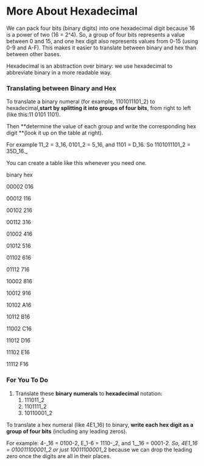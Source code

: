 # More About Hexadecimal

We can pack four bits \(binary digits\) into one hexadecimal digit because 16 is a power of two \(16 = 2^4\). So, a group of four bits represents a value between 0 and 15, and one hex digit also represents values from 0-15 \(using 0-9 and A-F\). This makes it easier to translate between binary and hex than between other bases.

Hexadecimal is an abstraction over binary: we use hexadecimal to abbreviate binary in a more readable way.

### Translating between Binary and Hex

To translate a binary numeral \(for example, 1101011101\_2\) to hexadecimal,**start by splitting it into groups of four bits**, from right to left \(like this:11 0101 1101\).

Then **determine the value of each group and write the corresponding hex digit **\(look it up on the table at right\).

For example 11_2 = 3\_16, 0101\_2 = 5\_16, and 1101 = D\_16. So 1101011101\_2 = 35D\_16._

You can create a table like this whenever you need one.

binary	hex

00002	016

00012	116

00102	216

00112	316

01002	416

01012	516

01102	616

01112	716

10002	816

10012	916

10102	A16

10112	B16

11002	C16

11012	D16

11102	E16

11112	F16

### For You To Do

1. Translate these **binary numerals** to **hexadecimal** notation:
   1. 111011\_2
   2. 1101111\_2
   3. 10110001\_2

To translate a hex numeral \(like 4E1\_16\) to binary, **write each hex digit as a group of four bits** \(including any leading zeros\).

For example: 4-_16 = 0100-2, E_1-6 = 1110-_2, and 1\__16 = 0001-_2. So, 4E1\__16 = 010011100001_\_2 or just 10011100001_\_2 because we can drop the leading zero once the digits are all in their places.



